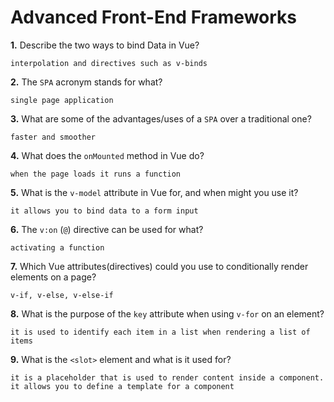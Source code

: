 # Advanced Front-End Frameworks


**1.** Describe the two ways to bind Data in Vue?
<!-- enter you answer in the space below -->
```
interpolation and directives such as v-binds
```

**2.** The `SPA` acronym stands for what?
<!-- enter you answer in the space below -->
```
single page application
```
**3.** What are some of the advantages/uses of a `SPA` over a traditional one?
<!-- enter you answer in the space below -->
```
faster and smoother
```
**4.** What does the `onMounted` method in Vue do?
<!-- enter you answer in the space below -->
```
when the page loads it runs a function
```
**5.** What is the `v-model` attribute in Vue for, and when might you use it?
<!-- enter you answer in the space below -->
```
it allows you to bind data to a form input 
```
**6.** The `v:on` (`@`) directive can be used for what?
<!-- enter you answer in the space below -->
```
activating a function
```
**7.** Which Vue attributes(directives) could you use to conditionally render elements on a page?
<!-- enter you answer in the space below -->
```
v-if, v-else, v-else-if 
```
**8.** What is the purpose of the `key` attribute when using `v-for` on an element?
<!-- enter you answer in the space below -->
```
it is used to identify each item in a list when rendering a list of items
```
**9.** What is the `<slot>` element and what is it used for?
<!-- enter you answer in the space below -->
```
it is a placeholder that is used to render content inside a component. it allows you to define a template for a component
```